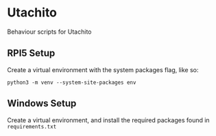 # Utachito
Behaviour scripts for Utachito

## RPI5 Setup

Create a virtual environment with the system packages flag, like so:

`python3 -m venv --system-site-packages env`

## Windows Setup

Create a virtual environment, and install the required packages found in `requirements.txt`